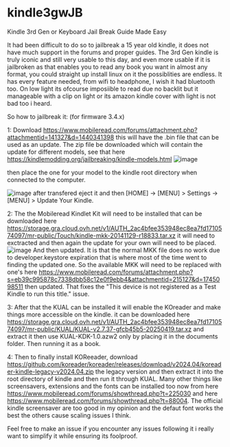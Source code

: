 # kindle3gwJB
Kindle 3rd Gen or Keyboard Jail Break Guide Made Easy

It had been difficult to do so to jailbreak a 15 year old kindle, it does not have much support in the forums and proper guides. The 3rd Gen kindle is truly iconic and still very usable to this day, and even more usable if it is jailbroken as that enables you to read any book you want in almost any format, you could straight up install linux on it the possiblities are endless. It has every feature needed, from wifi to headphone, I wish it had bluetooth too. On low light its ofcourse imposiible to read due no backlit but it manageable with a clip on light or its amazon kindle cover with light is not bad too i heard.

So how to jailbreak it: (for firmware 3.4.x)

1: Download https://www.mobileread.com/forums/attachment.php?attachmentid=141327&d=1440341398 this will have the .bin file that can be used as an update. The zip file be downloaded which will contain the update for different models, see that here https://kindlemodding.org/jailbreaking/kindle-models.html
![image](https://github.com/user-attachments/assets/2db83e23-e5b8-4e13-b5c9-63c044b3dd6d)  

then place the one for your model to the kindle root directory when connected to the computer.

 ![image](https://github.com/user-attachments/assets/4af95c91-5a67-4c96-90d8-31f99868406e) 
 after transfered eject it and then [HOME] -> [MENU] > Settings -> [MENU] > Update Your Kindle.

2: The the Mobileread Kindlet Kit will need to be installed that can be downloaded here https://storage.gra.cloud.ovh.net/v1/AUTH_2ac4bfee353948ec8ea7fd1710574097/mr-public/Touch/kindle-mkk-20141129-r18833.tar.xz it will need to exctracted and then again the update for your own will need to be placed. ![image](https://github.com/user-attachments/assets/0a852014-a53b-43fb-b5ad-a7df811d68a9) And then updated. It is that the normal MKK file does no work due to developer.keystore expiration that is where most of the time went to finding the updated one. So the available MKK will need to be replaced with one's here https://www.mobileread.com/forums/attachment.php?s=eb39c995878c7338dbb58c12e0f9ebb4&attachmentid=215127&d=1745098511 then updated. That fixes the "This device is not registered as a Test Kindle to run this title." issue.

3: After that the KUAL can be installed it will enable the KOreader and make things more accessible on the kindle. it can be downloaded here https://storage.gra.cloud.ovh.net/v1/AUTH_2ac4bfee353948ec8ea7fd1710574097/mr-public/KUAL/KUAL-v2.7.37-gfcb45b5-20250419.tar.xz and extract it then use KUAL-KDK-1.0.azw2 only by placing it in the documents folder. Then running it as a book. 

4: Then to finally install KOReeader, download https://github.com/koreader/koreader/releases/download/v2024.04/koreader-kindle-legacy-v2024.04.zip the legacy version and then extract it into the root directory of kindle and then run it through KUAL. Many other things like screensavers, extensions and the fonts can be installed too now from here https://www.mobileread.com/forums/showthread.php?t=225030 and here https://www.mobileread.com/forums/showthread.php?t=88004. The official kindle screensaver are too good in my opinion and the defaut font works the best the others cause scaling issues I think.

Feel free to make an issue if you encounter any issues following it i really want to simplify it while ensuring its foolproof.

